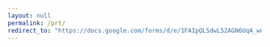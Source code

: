 ```yaml
---
layout: null
permalink: /prt/
redirect_to: "https://docs.google.com/forms/d/e/1FAIpQLSdwL52AGN6UqA_weoRekaf5pNvdGci-D2O3bKQxbCZk9MKAaw/viewform?usp=sf_link"
---
```

